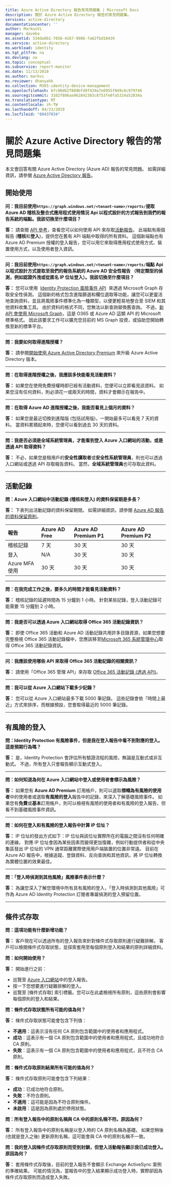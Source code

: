 ```yaml
---
title: Azure Active Directory 報告常見問題集 | Microsoft Docs
description: 關於 Azure Active Directory 報告的常見問題集。
services: active-directory
documentationcenter: ''
author: MarkusVi
manager: daveba
ms.assetid: 534da0b1-7858-4167-9986-7a62fbd10439
ms.service: active-directory
ms.workload: identity
ms.tgt_pltfrm: na
ms.devlang: na
ms.topic: conceptual
ms.subservice: report-monitor
ms.date: 11/13/2018
ms.author: markvi
ms.reviewer: dhanyahk
ms.collection: M365-identity-device-management
ms.openlocfilehash: 6fc90d62f889bfd9f439a7e8955f049c6c979746
ms.sourcegitcommit: 3102f886aa962842303c8753fe8fa5324a52834a
ms.translationtype: MT
ms.contentlocale: zh-TW
ms.lasthandoff: 04/23/2019
ms.locfileid: "60437034"
---
```

# <a name="frequently-asked-questions-around-azure-active-directory-reports"></a>關於 Azure Active Directory 報告的常見問題集

本文會回答有關 Azure Active Directory (Azure AD) 報告的常見問題。 如需詳細資訊，請參閱 [Azure Active Directory 報告](overview-reports.md)。 

## <a name="getting-started"></a>開始使用 

**问：我目前使用`https://graph.windows.net/<tenant-name>/reports/`提取 Azure AD 稽核及整合式應用程式使用情況 Api 以程式設計的方式報告到我們的報告系統的端點。我該切換至什麼項目？**

**答：** 請查閱 [API 參考](https://developer.microsoft.com/graph/)，查看您可以如何使用 API 來存取[活動報告](concept-reporting-api.md)。 此端點有兩個報告 (**稽核**和**登入**)，提供您在舊有 API 端點中取得的所有資料。 這個新端點也有 Azure AD Premium 授權的登入報告，您可以用它來取得應用程式使用方式、裝置使用方式，以及使用者登入資訊。

---

**问：我目前使用`https://graph.windows.net/<tenant-name>/reports/`端點 Api 以程式設計方式提取至我們的報告系統的 Azure AD 安全性報告 （特定類型的偵測，例如認證外洩或從匿名 IP 位址登入）。我該切換至什麼項目？**

**答：** 您可以使用  [Identity Protection 風險事件 API](../identity-protection/graph-get-started.md)  來透過 Microsoft Graph 存取安全性偵測。 這個新的格式包含進階篩選和欄位選取等功能，讓您可以更靈活地查詢資料，並且將風險事件標準化為一種類型，以便更輕易地整合至 SIEM 和其他資料收集工具。 由於資料的格式不同，您無法以新查詢替換舊查詢。 不過，[新 API 會使用 Microsoft Graph](https://developer.microsoft.com/graph/docs/api-reference/beta/resources/identityriskevent)，這是 O365 或 Azure AD 這類 API 的 Microsoft 標準格式。 因此該要求工作可以擴充您目前的 MS Graph 投資，或協助您開始轉換至新的標準平台。

---

**問：我要如何取得進階授權？**

**答：** 請參閱[開始使用 Azure Active Directory Premium](../fundamentals/active-directory-get-started-premium.md) 來升級 Azure Active Directory 版本。

---

**問：在取得進階授權之後，我應該多快能看見活動資料？**

**答：** 如果您在使用免費授權時即已經有活動資料，您便可以立即看見該資料。 如果您沒有任何資料，則必須花一或兩天的時間，資料才會顯示在報告中。

---

**問：在取得 Azure AD 進階授權之後，我能否看見上個月的資料？**

**答：** 如果您是最近切換到進階版 (包括試用版)，一開始最多可以看見 7 天的資料。 當資料累積起來時，您便可以看到過去 30 天的資料。

---

**問：我是否必須是全域系統管理員，才能看到登入 Azure 入口網站的活動，或是透過 API 取得資料？**

**答：** 不必，如果您是租用戶的**安全性讀取者**或**安全性系統管理員**，則也可以透過入口網站或透過 API 存取報告資料。 當然，**全域系統管理員**也可存取此資料。

---


## <a name="activity-logs"></a>活動記錄


**問：Azure 入口網站中活動記錄 (稽核和登入) 的資料保留期是多長？** 

**答：** 下表列出活動記錄的資料保留期間。 如需詳細資訊，請參閱 [Azure AD 報告的資料保留原則](reference-reports-data-retention.md)。

| 報告                 | Azure AD Free | Azure AD Premium P1 | Azure AD Premium P2 |
| :--                    | :--           | :--                 | :--                 |
| 稽核記錄             | 7 天        | 30 天             | 30 天             |
| 登入               | N/A           | 30 天             | 30 天             |
| Azure MFA 使用        | 30 天       | 30 天             | 30 天             |

---

**問：在我完成工作之後，要多久的時間才能看見活動資料？**

**答：** 稽核記錄的延遲時間為 15 分鐘到 1 小時。 針對某些記錄，登入活動記錄可能需要 15 分鐘到 2 小時。

---

**問：我是否可以透過 Azure 入口網站取得 Office 365 活動記錄資訊？**

**答：** 即使 Office 365 活動和 Azure AD 活動記錄共用許多目錄資源，如果您想要完整檢視 Office 365 活動記錄檔中，您應該移至[Microsoft 365 系統管理中心](https://admin.microsoft.com)取得 Office 365 活動記錄資訊。

---

**问：我應該使用哪些 API 來取得 Office 365 活動記錄的相關資訊？**

**答：** 請使用「Office 365 管理 API」來存取 [Office 365 活動記錄 (透過 API)](https://docs.microsoft.com/office/office-365-management-api/office-365-management-apis-overview)。

---

**問：我可以從 Azure 入口網站下載多少記錄？**

**答：** 您可以從 Azure 入口網站最多下載 5000 筆記錄。 這些記錄會依「時間上最近」方式來排序，而根據預設，您會取得最近的 5000 筆記錄。

---

## <a name="risky-sign-ins"></a>有風險的登入

**問：Identity Protection 有風險事件，但是我在登入報告中看不到對應的登入。這是預期行為嗎？**

**答：** 是，Identity Protection 會評估所有驗證流程的風險，無論是互動式或非互動式。 不過，所有登入只會報告顯示互動式登入。

---

**問：如何知道為何在 Azure 入口網站中登入或使用者會標示為風險？**

**答：** 如果您有 **Azure AD Premium** 訂用帳戶，則可以選取**標幟為有風險的使用者**中的使用者或選取**有風險的登入**報告中的記錄，來深入了解基礎風險事件。 如果您有**免費**或**基本**訂用帳戶，則可以檢視有風險的使用者和有風險的登入報告，但看不到基礎風險事件資訊。

---

**問：如何在登入和有風險的登入報告中計算 IP 位址？**

**答：** IP 位址的發出方式如下：IP 位址與該位址實際所在的電腦之間沒有任何明確的連線。 對應 IP 位址會因為某些因素而變得更加復雜，例如行動提供者和從中央集區發出 IP 位址的 VPN 通常距離實際使用用戶端裝置的位置非常遠。 目前在 Azure AD 報告中，根據追蹤、登錄資料、反向查詢和其他資訊，將 IP 位址轉換為實體位置的效果最佳。 

---

**問：「登入時偵測到其他風險」風險事件表示什麼？**

**答：** 為讓您深入了解您環境中所有具有風險的登入，「登入時偵測到其他風險」可作為 Azure AD Identity Protection 訂閱者專屬偵測的登入預留位置。

---

## <a name="conditional-access"></a>條件式存取

**問：這項功能有什麼新增功能？**

**答：** 客戶現在可以透過所有的登入報告來針對條件式存取原則進行疑難排解。 客戶可以檢閱條件式存取狀態，並探索套用至每個原則登入和結果的原則詳細資料。

**問：如何開始使用？**

**答：** 開始進行之前：

* 巡覽至 [Azure 入口網站](https://portal.azure.com)中的登入報告。
* 按一下您想要進行疑難排解的登入。
* 巡覽至 [條件式存取] 索引標籤。您可以在此處檢視所有原則，這些原則會影響每個原則的登入和結果。 
    
**問：條件式存取狀態所有可能的值為何？**

**答：** 條件式存取狀態可能會包含下列值：

* **不適用**：這表示沒有任何 CA 原則包含範圍中的使用者和應用程式。 
* **成功**：這表示有一個 CA 原則包含範圍中的使用者和應用程式，且成功地符合 CA 原則。 
* **失敗**：這表示有一個 CA 原則包含範圍中的使用者和應用程式，且不符合 CA 原則。 
    
**問：條件式存取原則結果所有可能的值為何？**

**答：** 條件式存取原則可能會包含下列結果：

* **成功**：已成功地符合原則。
* **失敗**：不符合原則。
* **不適用**：這可能是因為不符合原則條件。
* **未啟用**：這是因為原則處於停用狀態。 
    
**問：所有登入報告中的原則名稱與 CA 中的原則名稱不符。原因為何？**

**答：** 所有登入報告中的原則名稱是以登入時的 CA 原則名稱為基礎。 如果您稍後 (也就是登入之後) 更新原則名稱，這可能會與 CA 中的原則名稱不一致。

**問：我的登入因條件式存取原則而受到封鎖，但登入活動報告顯示我已成功登入。原因為何？**

**答：** 套用條件式存取後，目前的登入報告不會顯示 Exchange ActiveSync 案例的準確結果。 可能的情況為，當報告中的登入結果顯示成功登入時，實際卻因為條件式存取原則而造成登入失敗。 
